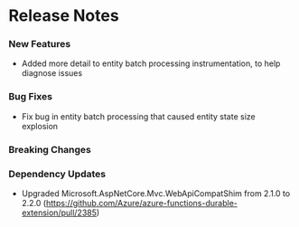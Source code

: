 # Release Notes

### New Features

- Added more detail to entity batch processing instrumentation, to help diagnose issues

### Bug Fixes

- Fix bug in entity batch processing that caused entity state size explosion

### Breaking Changes

### Dependency Updates

- Upgraded Microsoft.AspNetCore.Mvc.WebApiCompatShim from 2.1.0 to 2.2.0 (https://github.com/Azure/azure-functions-durable-extension/pull/2385)
